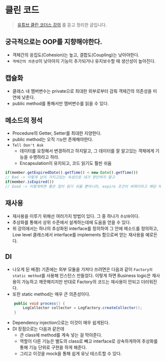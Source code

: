 # 클린 코드

> [유튜브 클린 코더스 강의](https://www.youtube.com/watch?v=60lLSe1phks) 를 듣고 정리한 글입니다.

## 궁극적으로는 OOP를 지향해야한다.

- 객체간의 응집도(Cohesion)는 높고, 결합도(Coupling)는 낮아야한다.
- `객체간의 의존성`이 낮아야지 기능이 추가되거나 유지보수할 때 생산성이 높아진다.


## 캡슐화
- 클래스 내 멤버변수는 private으로 최대한 외부로부터 감춰 객체간의 의존성을 미연에 낮춘다.
- public method를 통해서만 맴버변수를 읽을 수 있다.

## 메소드의 정석
- Procedure의 Getter, Setter를 최대한 지양한다. 
- public method는 오직 ```기능```만 존재해야한다. 
- ```Tell Don't Ask```
  - 데이터를 요청해서 변경하려고 하지말고, 그 데이터를 잘 알고있는 객체에게 기능을 수행하라고 하라.
  - Encapsulation이 유지되고, 코드 읽기도 훨씬 쉬움
```typescript
if(member.getExpiredDate().getTime() < new Date().getTime())
// Bad -> 이렇게 남이 가지고있는 속성으로 내가 판단하지 말고
if(member.isExpired())
// Good -> 이렇게하면 좋은 점이 읽기 쉬울 뿐아니라, expire 조건이 바뀌더라고 해당 메소드 안에서 한번만 바꾸면된다.
```

## 재사용
- 재사용을 이루기 위해선 여러가지 방법이 있다. 그 중 하나가 ```추상화```이다.
- 추상화를 통해서 상위 수준에서 설계하는데에 도움을 얻을 수 있다.
- 위 강의에서는 하나의 추상화된 interface를 정의하여 그 안에 메소드를 정의하고, Low level 클래스에서 interface를 implements 함으로써 얻는 재사용을 예로든다.

## DI
- 나오게 된 배경) 기존에는 외부 모듈을 가져다 쓰려면은 다음과 같이 ```Factory의 static method```를 사용해 인스턴스 만들었다. 이렇게 하면 Business logic은 재사용이 가능하고 깨끗해지지만 반대로 Factory의 코드는 재사용이 안되고 더러워진다.
- 또한 static method는 매우 큰 의존성이다.
```java
    public void process() {
        LogCollector collector = LogFactory.createCollector();
    }
```

- Dependency injection으로는 이것이 매우 쉽게된다.
- DI 장점으로는 다음과 같은데
  - 큰 class에 method를 계속 넣는 걸 막아준다.
  - 역할이 다른 기능은 별도의 class로 빼고 interface로 상속하게하여 추상화를 통해 기능 단위로 구현을 하게 해준다.
  - 그리고 이것을 mock을 통해 쉽게 유닛 테스트할 수 있다.
